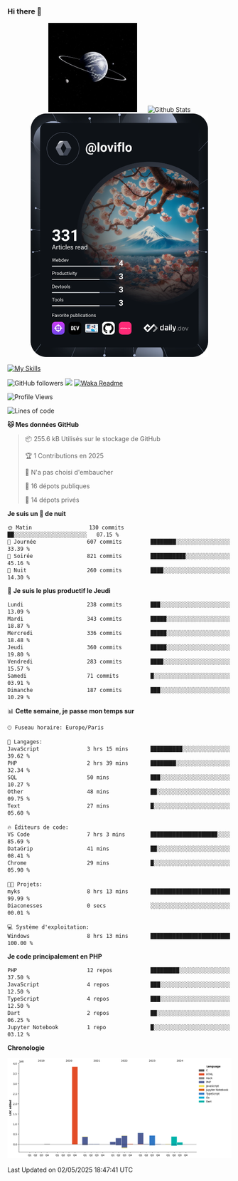 ### Hi there 👋

<p align="center">
  <img src="https://github.com/Loviflo/Loviflo/blob/main/img/portrait.jpg" alt="Loviflo" height="200" style="margin-right: 20px"/>
  <img src="https://github-readme-stats.vercel.app/api?username=Loviflo&show_icons=true&theme=graywhite" alt="Github Stats" />
  <a href="https://app.daily.dev/loviflo"><img src="https://github.com/loviflo/loviflo/blob/main/devcard.svg" width="400" alt="Loviflo's Dev Card"/></a>
</p>

[![My Skills](https://skillicons.dev/icons?i=php,laravel,symfony,dotnet,cs,nodejs,mysql,postgres,js,ts,html,css,sass,angular,react,electron,docker,webpack,vscode,figma,git,github,gitlab,nginx,postman&perline=5)](https://skillicons.dev)

![GitHub followers](https://img.shields.io/github/followers/Loviflo?label=Follow&style=social)
![](https://visitor-badge.glitch.me/badge?page_id=Loviflo.Loviflo)
[![Waka Readme](https://github.com/Loviflo/Loviflo/actions/workflows/update-stats.yml/badge.svg)](https://github.com/Loviflo/Loviflo/actions/workflows/update-stats.yml)

<!--START_SECTION:waka-->
![Profile Views](http://img.shields.io/badge/Vues%20du%20profil-0-blue)

![Lines of code](https://img.shields.io/badge/Depuis%20Hello%20World%2C%20j%27ai%20%C3%A9crit-6.5%20million%20Lignes%20de%20code-blue)

**🐱 Mes données GitHub** 

> 📦 255.6 kB Utilisés sur le stockage de GitHub 
 > 
> 🏆 1 Contributions en 2025
 > 
> 🚫 N'a pas choisi d'embaucher
 > 
> 📜 16 dépots publiques 
 > 
> 🔑 14 dépots privés 
 > 
**Je suis un 🦉 de nuit** 

```text
🌞 Matin                  130 commits         ██░░░░░░░░░░░░░░░░░░░░░░░   07.15 % 
🌆 Journée                607 commits         ████████░░░░░░░░░░░░░░░░░   33.39 % 
🌃 Soirée                 821 commits         ███████████░░░░░░░░░░░░░░   45.16 % 
🌙 Nuit                   260 commits         ████░░░░░░░░░░░░░░░░░░░░░   14.30 % 
```
📅 **Je suis le plus productif le Jeudi** 

```text
Lundi                    238 commits         ███░░░░░░░░░░░░░░░░░░░░░░   13.09 % 
Mardi                    343 commits         █████░░░░░░░░░░░░░░░░░░░░   18.87 % 
Mercredi                 336 commits         █████░░░░░░░░░░░░░░░░░░░░   18.48 % 
Jeudi                    360 commits         █████░░░░░░░░░░░░░░░░░░░░   19.80 % 
Vendredi                 283 commits         ████░░░░░░░░░░░░░░░░░░░░░   15.57 % 
Samedi                   71 commits          █░░░░░░░░░░░░░░░░░░░░░░░░   03.91 % 
Dimanche                 187 commits         ███░░░░░░░░░░░░░░░░░░░░░░   10.29 % 
```


📊 **Cette semaine, je passe mon temps sur** 

```text
🕑︎ Fuseau horaire: Europe/Paris

💬 Langages: 
JavaScript               3 hrs 15 mins       ██████████░░░░░░░░░░░░░░░   39.62 % 
PHP                      2 hrs 39 mins       ████████░░░░░░░░░░░░░░░░░   32.34 % 
SQL                      50 mins             ███░░░░░░░░░░░░░░░░░░░░░░   10.27 % 
Other                    48 mins             ██░░░░░░░░░░░░░░░░░░░░░░░   09.75 % 
Text                     27 mins             █░░░░░░░░░░░░░░░░░░░░░░░░   05.60 % 

🔥 Éditeurs de code: 
VS Code                  7 hrs 3 mins        █████████████████████░░░░   85.69 % 
DataGrip                 41 mins             ██░░░░░░░░░░░░░░░░░░░░░░░   08.41 % 
Chrome                   29 mins             █░░░░░░░░░░░░░░░░░░░░░░░░   05.90 % 

🐱‍💻 Projets: 
myks                     8 hrs 13 mins       █████████████████████████   99.99 % 
Diaconesses              0 secs              ░░░░░░░░░░░░░░░░░░░░░░░░░   00.01 % 

💻 Système d'exploitation: 
Windows                  8 hrs 13 mins       █████████████████████████   100.00 % 
```

**Je code principalement en PHP** 

```text
PHP                      12 repos            █████████░░░░░░░░░░░░░░░░   37.50 % 
JavaScript               4 repos             ███░░░░░░░░░░░░░░░░░░░░░░   12.50 % 
TypeScript               4 repos             ███░░░░░░░░░░░░░░░░░░░░░░   12.50 % 
Dart                     2 repos             ██░░░░░░░░░░░░░░░░░░░░░░░   06.25 % 
Jupyter Notebook         1 repo              █░░░░░░░░░░░░░░░░░░░░░░░░   03.12 % 
```



**Chronologie**

![Lines of Code chart](https://raw.githubusercontent.com/Loviflo/Loviflo/main/assets/bar_graph.png)


 Last Updated on 02/05/2025 18:47:41 UTC
<!--END_SECTION:waka-->
